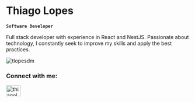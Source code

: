 # Thiago Lopes

**`Software Developer`**


Full stack developer with experience in React and NestJS. Passionate about technology, I constantly seek to improve my skills and apply the best practices.

<p align="left">
<!--   <img src="https://github-readme-stats.vercel.app/api?username=tlopesdm&show_icons=true&locale=en&theme=dracula" alt="tlopesdm" /> -->
<!--   &nbsp;
  &nbsp; -->
  <img src="https://github-readme-stats.vercel.app/api/top-langs?username=tlopesdm&show_icons=true&locale=en&layout=compact&theme=catppuccin_mocha" alt="tlopesdm" />
</p>

<h3 align="left">Connect with me:</h3>
<p align="left">
<a href="https://linkedin.com/in/thiagolopesdm" target="blank"><img align="center" src="https://raw.githubusercontent.com/rahuldkjain/github-profile-readme-generator/master/src/images/icons/Social/linked-in-alt.svg" alt="thiagolopesdm" height="30" width="40" /></a>
</p>
